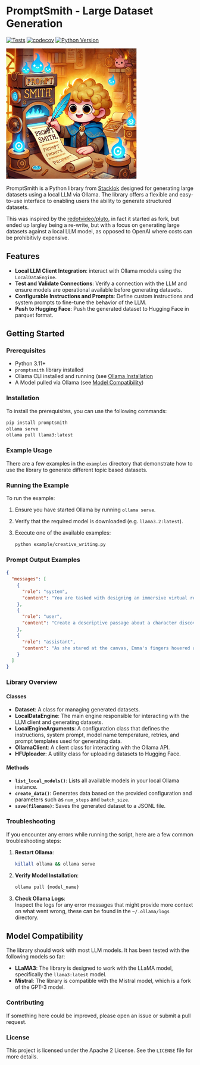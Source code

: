 # PromptSmith - Large Dataset Generation

[![Tests](https://github.com/StacklokLabs/promptsmith/actions/workflows/test.yml/badge.svg)](https://github.com/StacklokLabs/promptsmith/actions/workflows/test.yml)
[![codecov](https://codecov.io/gh/StacklokLabs/promptsmith/branch/main/graph/badge.svg)](https://codecov.io/gh/StacklokLabs/promptsmith)
[![Python Version](https://img.shields.io/pypi/pyversions/promptsmith.svg)](https://pypi.org/project/promptsmith/)


<img src="image.png" width="350" height="350">


PromptSmith is a Python library from [Stacklok](https://stacklok.com) designed for generating large datasets using a local LLM via Ollama. The library offers a flexible and easy-to-use interface to
enabling users the ability to generate structured datasets.

This was inspired by the [redotvideo/pluto](https://github.com/redotvideo/pluto),
in fact it started as fork, but ended up largley being a re-write, but with a
focus on generating large datasets against a local LLM model, as opposed to OpenAI 
where costs can be prohibitivly expensive.

## Features

- **Local LLM Client Integration**: interact with Ollama models using the `LocalDataEngine`.
- **Test and Validate Connections**: Verify a connection with the LLM and ensure models are operational available before generating datasets.
- **Configurable Instructions and Prompts**: Define custom instructions and system prompts to fine-tune the behavior of the LLM.
- **Push to Hugging Face**: Push the generated dataset to Hugging Face in parquet
format.


## Getting Started

### Prerequisites

- Python 3.11+
- `promptsmith` library installed
- Ollama CLI installed and running (see [Ollama Installation](https://ollama.com/)
- A Model pulled via Ollama (see [Model Compatibility](#model-compatibility))

### Installation

To install the prerequisites, you can use the following commands:

```bash
pip install promptsmith
ollama serve
ollama pull llama3:latest
```

### Example Usage

There are a few examples in the `examples` directory that demonstrate how to use
the library to generate different topic based datasets.

### Running the Example

To run the example:

1. Ensure you have started Ollama by running `ollama serve`.
2. Verify that the required model is downloaded (e.g. `llama3.2:latest`).
3. Execute one of the available examples:

   ```bash
   python example/creative_writing.py
   ```

### Prompt Output Examples

```json
{
  "messages": [
    {
      "role": "system",
      "content": "You are tasked with designing an immersive virtual reality experience that transports users to a fantastical world of wonder."
    },
    {
      "role": "user",
      "content": "Create a descriptive passage about a character discovering their hidden talents."
    },
    {
      "role": "assistant",
      "content": "As she stared at the canvas, Emma's fingers hovered above the paintbrushes, as if hesitant to unleash the colors that had been locked within her. The strokes began with bold abandon, swirling blues and greens merging into a mesmerizing dance of light and shadow. With each passing moment, she felt herself becoming the art – her very essence seeping onto the canvas like watercolors in a spring storm. The world around her melted away, leaving only the vibrant symphony of color and creation."
    }
  ]
}
```

### Library Overview

#### Classes

- **Dataset**: A class for managing generated datasets.
- **LocalDataEngine**: The main engine responsible for interacting with the LLM client and generating datasets.
- **LocalEngineArguments**: A configuration class that defines the instructions, system prompt, model name temperature, retries, and prompt templates used for generating data.
- **OllamaClient**: A client class for interacting with the Ollama API.
- **HFUploader**: A utility class for uploading datasets to Hugging Face.

#### Methods

- **`list_local_models()`**: Lists all available models in your local Ollama instance.
- **`create_data()`**: Generates data based on the provided configuration and parameters such as `num_steps` and `batch_size`.
- **`save(filename)`**: Saves the generated dataset to a JSONL file.

### Troubleshooting

If you encounter any errors while running the script, here are a few common troubleshooting steps:

1. **Restart Ollama**:  
   ```bash
   killall ollama && ollama serve
   ```

2. **Verify Model Installation**:  
   ```bash
   ollama pull {model_name}
   ```

3. **Check Ollama Logs**:  
   Inspect the logs for any error messages that might provide more context on
   what went wrong, these can be found in the `~/.ollama/logs` directory.


## Model Compatibility

The library should work with most LLM models. It has been tested with the
following models so far:

- **LLaMA3**: The library is designed to work with the LLaMA model, specifically the `llama3:latest` model.
- **Mistral**: The library is compatible with the Mistral model, which is a fork of the GPT-3 model.

### Contributing

If something here could be improved, please open an issue or submit a pull request.

### License

This project is licensed under the Apache 2 License. See the `LICENSE` file for more details.
